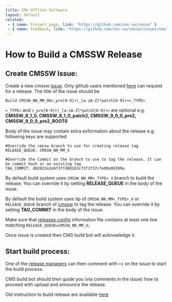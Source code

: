 ```yaml
---
title: CMS Offline Software
layout: default
related:
 - { name: Project page, link: "https://github.com/cms-sw/cmssw" }
 - { name: Feedback, link: "https://github.com/cms-sw/cmssw/issues/new" }
---
```


# How to Build a CMSSW Release

## Create CMSSW Issue:
   
   Create a new cmssw [issue](https://github.com/cms-sw/cmssw/issues/new). Only github users mentioned [here](https://github.com/cms-sw/cms-bot/blob/master/categories.py#L10) can request for a release. The title of the issue should be
 
 ```Build CMSSW_NN_MM_OO<_pre[0-9]+|_[a-zA-Z]*patch[0-9]+><_TYPE>```
 
 ```<_TYPE>``` and ```<_pre[0-9]+|_[a-zA-Z]*patch[0-9]+>``` are optional e.g. **CMSSW_8_1_0, CMSSW_8_1_0_patch2, CMSSW_9_0_0_pre2, CMSSW_9_0_0_pre2_ROOT6**
 
 Body of the issue may contain extra exformation about the release e.g. following keys are supported
 ```
 #Override the cmssw branch to use for creating release tag
 RELEASE_QUEUE: CMSSW_NN_MM_X
 
 #Override the Commit on the branch to use to tag the release. It can be commit hash or an existing tag
 TAG_COMMIT: d82023a1d4f3ffd80183cf3f1f37cfe09a99399a
 ```

 By default build system uses ```CMSSW_NN_MM<_TYPE>_X``` branch to build the release. You can override it by setting **RELEASE_QUEUE** in the body of the issue. 
 
 By default the build system uses tip of ```CMSSW_NN_MM<_TYPE>_X``` or ```RELEASE_QUEUE``` branch of [cmssw](https://github.com/cms-sw/cmssw) to tag the release. You can override it by setting **TAG_COMMIT** in the body of the issue.
 
 Make sure that [releases config](https://github.com/cms-sw/cms-bot/blob/master/config.map) information file contains at least one line matching  ```RELEASE_QUEUE=CMSSW_NN_MM_X;```
 
 Once issue is created then CMS build bot will acknowledge it.
 
 ## Start build process:
 
 One of the [release managers](https://github.com/cms-sw/cms-bot/blob/master/categories.py#L10) can then comment with ```+1``` on the issue to start the build process.
 
 CMS build bot should then guide you (via comments in the issue) how to proceed with upload and announce the release.

 Old instruction to build release are available [here](http://cms-sw.github.io/build-release-old.html)
